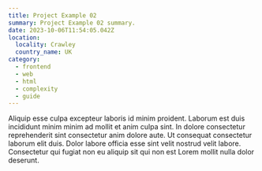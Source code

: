 ```yaml
---
title: Project Example 02
summary: Project Example 02 summary.
date: 2023-10-06T11:54:05.042Z
location:
  locality: Crawley
  country_name: UK
category:
  - frontend
  - web
  - html
  - complexity
  - guide
---
```


Aliquip esse culpa excepteur laboris id minim proident. Laborum est duis incididunt minim minim ad mollit et anim culpa sint. In dolore consectetur reprehenderit sint consectetur anim dolore aute. Ut consequat consectetur laborum elit duis. Dolor labore officia esse sint velit nostrud velit labore. Consectetur qui fugiat non eu aliquip sit qui non est Lorem mollit nulla dolor deserunt.
